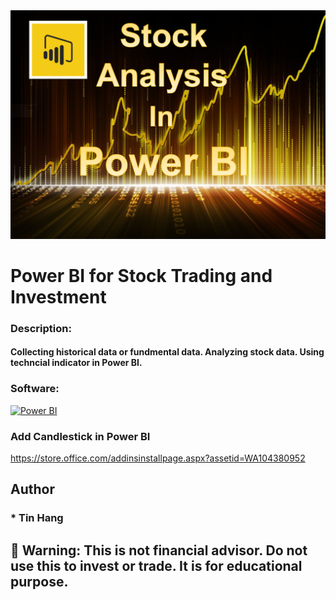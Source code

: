 <img src="PowerBI.PNG">

# Power BI for Stock Trading and Investment  

### Description:
#### Collecting historical data or fundmental data. Analyzing stock data. Using techncial indicator in Power BI.   

<h3 align="left"> Software:</h3>
<p align="left"> </a> <a href="https://powerbi.microsoft.com/en-us/" target="_blank"> <img src="https://www.k2e.com/wp-content/uploads/2018/12/Power-BI-Logo.png" alt="Power BI" width="100" height="100"/> </a> </p>

### Add Candlestick in Power BI  
https://store.office.com/addinsinstallpage.aspx?assetid=WA104380952  

## Author  
### * Tin Hang  

## 🔴 Warning: This is not financial advisor.  Do not use this to invest or trade. It is for educational purpose. 
